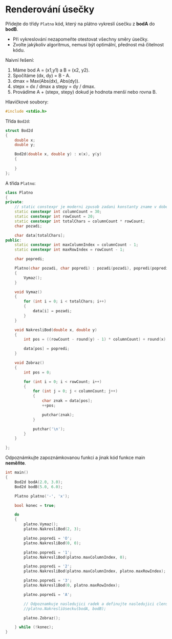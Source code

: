 # Renderování úsečky

Přidejte do třídy `Platno` kód, který na plátno vykreslí úsečku z **bodA** do **bodB**. 

- Při vykreslování nezapomeňte otestovat všechny směry úsečky.
- Zvolte jakýkoliv algoritmus, nemusí být optimální, přednost má čitelnost kódu.

Naivní řešení:
1) Máme bod A = (x1,y1) a B = (x2, y2).
2) Spočítáme (dx, dy) = B - A.
3) dmax = Max(Abs(dx), Abs(dy)).
4) stepx = dx / dmax a stepy = dy / dmax.
5) Provádíme A + (stepx, stepy) dokud je hodnota menší nebo rovna B.

Hlavičkové soubory:
```cpp
#include <stdio.h>
```

Třída `Bod2d`:

```cpp
struct Bod2d
{
	double x;
	double y;

	Bod2d(double x, double y) : x(x), y(y)
	{
	
	}
};
```


A třída `Platno`:

```cpp
class Platno
{
private:
	// static constexpr je moderni zpusob zadani konstanty zname v dobe prekladu
	static constexpr int columnCount = 30;
	static constexpr int rowCount = 20;
	static constexpr int totalChars = columnCount * rowCount;
	char pozadi;

	char data[totalChars];
public:
	static constexpr int maxColumnIndex = columnCount - 1;
	static constexpr int maxRowIndex = rowCount - 1;

	char popredi;

	Platno(char pozadi, char popredi) : pozadi(pozadi), popredi(popredi), data{ 0 }
	{
		Vymaz();
	}

	void Vymaz()
	{
		for (int i = 0; i < totalChars; i++)
		{
			data[i] = pozadi;
		}
	}

	void NakresliBod(double x, double y)
	{
		int pos = ((rowCount - round(y) - 1) * columnCount) + round(x);

		data[pos] = popredi;
	}

	void Zobraz()
	{
		int pos = 0;

		for (int i = 0; i < rowCount; i++)
		{
			for (int j = 0; j < columnCount; j++)
			{
				char znak = data[pos];
				++pos;

				putchar(znak);
			}

			putchar('\n');
		}
	}

};
```

Odpoznámkujte zapoznámkovanou funkci a jinak kód funkce main **neměňte**.

```cpp
int main()
{
	Bod2d bodA(2.0, 3.0);
	Bod2d bodB(5.0, 6.0);

	Platno platno('-', 'x');

	bool konec = true;

	do
	{
		platno.Vymaz();
		platno.NakresliBod(2, 3);

		platno.popredi = 'O';
		platno.NakresliBod(0, 0);

		platno.popredi = '1';
		platno.NakresliBod(platno.maxColumnIndex, 0);

		platno.popredi = '2';
		platno.NakresliBod(platno.maxColumnIndex, platno.maxRowIndex);

		platno.popredi = '3';
		platno.NakresliBod(0, platno.maxRowIndex);

		platno.popredi = 'A';

		// Odpoznamkuje nasledujici radek a definujte nasledujici clenskou funkci
		//platno.NakresliUsecku(bodA, bodB);

		platno.Zobraz();

	} while (!konec);
}
```
